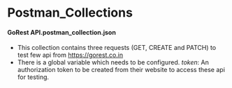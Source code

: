 # Postman_Collections

#### GoRest API.postman_collection.json

- This collection contains three requests (GET, CREATE and PATCH) to test few api from https://gorest.co.in
- There is a global variable which needs to be configured. *token*: An authorization token to be created from their website to access these api for testing.
